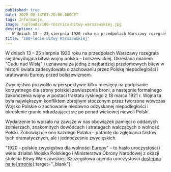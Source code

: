 ```yaml
---
published: true
date: 2020-08-14T07:20:00.000CET
tags: Informacje
image: /uploads/100-rocznica-bitwy-warszawskiej.jpg
description: >-
   W dniach 13 – 25 sierpnia 1920 roku na przedpolach Warszawy rozegrała się decydująca bitwa wojny polsko – bolszewickiej. Określana mianem "Cudu nad Wisłą" i uznawana za jedną z najbardziej przełomowych bitew w historii świata zadecydowała o zachowaniu przez Polskę niepodległości i uratowaniu Europy przed bolszewizmem.
title: "100-lecie Bitwy Warszawskiej"
---
```


W dniach 13 – 25 sierpnia 1920 roku na przedpolach Warszawy rozegrała się decydująca bitwa wojny polsko – bolszewickiej. Określana mianem "Cudu nad Wisłą" i uznawana za jedną z najbardziej przełomowych bitew w historii świata zadecydowała o zachowaniu przez Polskę niepodległości i uratowaniu Europy przed bolszewizmem.

Zwycięstwo pozwoliło w perspektywie kilku miesięcy na podpisanie korzystnego dla strony polskiej zawieszenia broni, a następnie formalnego zakończenia wojny w postaci traktatu ryskiego z 18 marca 1921 r. Wojna ta była największym konfliktem zbrojnym stoczonym przez tworzone wówczas Wojsko Polskie o zachowanie niedawno odzyskanej niepodległości i określenie granic odradzającej się po ponad wiekowej niewoli Polski.

Wydarzenie to wpisało na zawsze w nas obowiązek pamięci o oddanych żołnierzach, znakomitych dowódcach i strategach walczących o wolność Polski. Zobowiązuje ono każdego Polaka – patriotę do zgłębiania faktów tych dramatycznych, ale i jednocześnie zwycięskich.


"1920 - polskie zwycięstwo dla wolności Europy" – to hasło uroczystości i wielu działań Wojska Polskiego i Ministerstwa Obrony Narodowej z okazji stulecia Bitwy Warszawskiej. Szczegółowa agenda uroczystości [dostępna na tej stronie](https://www.gov.pl/web/kultura/100-lecie-bitwy-warszawskiej-kilkadziesiat-wydarzen-w-calej-polsce){:target="_blank"}